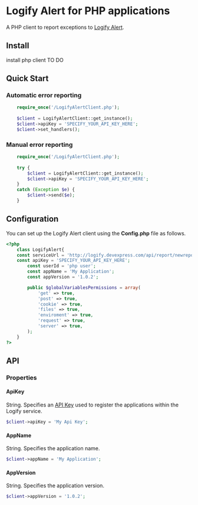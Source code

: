 # Logify Alert for PHP applications
A PHP client to report exceptions to [Logify Alert](https://logify.devexpress.com).

## Install 
install php client TO DO

## Quick Start
### Automatic error reporting
```php 5
    require_once('/LogifyAlertClient.php');
    
    $client = LogifyAlertClient::get_instance();
    $client->apiKey = 'SPECIFY_YOUR_API_KEY_HERE';
    $client->set_handlers();
```

### Manual error reporting
```php 5
    require_once('/LogifyAlertClient.php');
    
    try {
        $client = LogifyAlertClient::get_instance();
        $client->apiKey = 'SPECIFY_YOUR_API_KEY_HERE';
    }
    catch (Exception $e) {
        $client->send($e);
    }
```

## Configuration
You can set up the Logify Alert client using the **Config.php** file as follows.
```php 5
<?php
    class LogifyAlert{
	const serviceUrl = 'http://logify.devexpress.com/api/report/newreport';
	const apiKey = 'SPECIFY_YOUR_API_KEY_HERE';
        const userId = 'php user';
        const appName = 'My Application';
        const appVersion = '1.0.2';

        public $globalVariablesPermissions = array(
            'get' => true,
            'post' => true,
            'cookie' => true,
            'files' => true,
            'enviroment' => true,
            'request' => true,
            'server' => true,
        );
    }
?>
```

## API
### Properties
#### ApiKey
String. Specifies an [API Key](https://logify.devexpress.com/Documentation/CreateApp) used to register the applications within the Logify service.
```php
$client->apiKey = 'My Api Key';
```

#### AppName
String. Specifies the application name.
```php
$client->appName = 'My Application';
```
#### AppVersion
String. Specifies the application version.
```php
$client->appVersion = '1.0.2';
```

